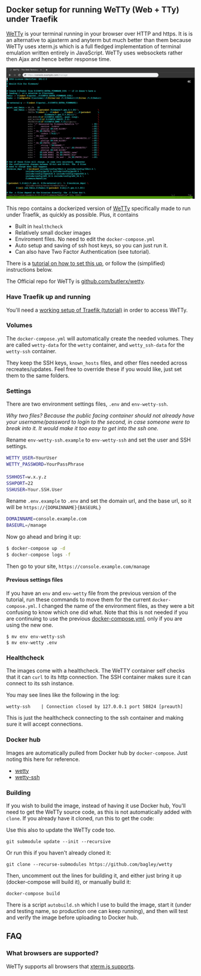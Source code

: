 ## Docker setup for running WeTTy (Web + TTy) under Traefik

[WeTTy](https://github.com/butlerx/wetty) is your terminal running in your browser over HTTP and https.
It is is an alternative to ajaxterm and anyterm
but much better than them because WeTTy uses xterm.js which is a full fledged
implementation of terminal emulation written entirely in JavaScript. WeTTy uses
websockets rather then Ajax and hence better response time.

![WeTTy](/terminal.jpg?raw=true)

This repo contains a dockerized version of [WeTTy](https://github.com/butlerx/wetty) specifically made to run under Traefik, as quickly as possible. Plus, it contains

- Built in `healthcheck`
- Relatively small docker images
- Enviroment files. No need to edit the `docker-compose.yml`
- Auto setup and saving of ssh host keys, so you can just run it.
- Can also have Two Factor Authentication (see tutorial).

There is a [tutorial on how to set this up](https://www.supertechcrew.com/wetty-browser-ssh-terminal/), or follow the (simplified) instructions below.

The Official repo for WeTTy is [github.com/butlerx/wetty](https://github.com/butlerx/wetty).

### Have Traefik up and running

You'll need a [working setup of Traefik (tutorial)](https://www.supertechcrew.com/traefik-cloud-native-router-docker-compose/) in order to access WeTTy.

### Volumes

The `docker-compose.yml` will automatically create the needed volumes. They are called `wetty-data` for the `wetty` container, and `wetty_ssh-data` for the `wetty-ssh` container.

They keep the SSH keys, `known_hosts` files, and other files needed across recreates/updates. Feel free to override these if you would like, just set them to the same folders.

### Settings

There are two environment settings files, `.env` and `env-wetty-ssh`.

_Why two files? Because the public facing container should not already have your username/password to login to the second, in case someone were to break into it. It would make it too easy to get into the ssh one._

Rename `env-wetty-ssh.example` to `env-wetty-ssh` and set the user and SSH settings.

```sh
WETTY_USER=YourUser
WETTY_PASSWORD=YourPassPhrase

SSHHOST=w.x.y.z
SSHPORT=22
SSHUSER=Your.SSH.User
```

Rename `.env.example` to `.env` and set the domain url, and the base url, so it will be `https://{DOMAINNAME}{BASEURL}`

```sh
DOMAINNAME=console.example.com
BASEURL=/manage
```

Now go ahead and bring it up:

```sh
$ docker-compose up -d
$ docker-compose logs -f
```

Then go to your site, `https://console.example.com/manage`

#### Previous settings files

If you have an `env` and `env-wetty` file from the previous version of the tutorial, run these commands to move them for the current `docker-compose.yml`. I changed the name of the environment files, as they were a bit confusing to know which one did what. Note that this is not needed if you are continuing to use the previous [docker-compose.yml](https://github.com/bagley/wetty/blob/b229ae0a3a40b01f62d54af68c93091057101691/docker-compose.yml), only if you are using the new one.

```
$ mv env env-wetty-ssh
$ mv env-wetty .env
```

### Healthcheck

The images come with a healthcheck. The WeTTY container self checks that it can `curl` to its http connection. The SSH container makes sure it can connect to its ssh instance.

You may see lines like the following in the log:

```
wetty-ssh    | Connection closed by 127.0.0.1 port 58824 [preauth]
```

This is just the healthcheck connecting to the ssh container and making sure it will accept connections.

### Docker hub

Images are automatically pulled from Docker hub by `docker-compose`. Just noting this here for reference.
- [wetty](https://hub.docker.com/r/mydigitalwalk/wetty)
- [wetty-ssh](https://hub.docker.com/r/mydigitalwalk/wetty-ssh)

### Building

If you wish to build the image, instead of having it use Docker hub, You'll need to get the WeTTy source code, as this is not automatically added with `clone`. If you already have it cloned, run this to get the code:

Use this also to update the WeTTy code too.

```
git submodule update --init --recursive
```

Or run this if you haven't already cloned it:

```
git clone --recurse-submodules https://github.com/bagley/wetty
```

Then, uncomment out the lines for building it, and either just bring it up (docker-compose will build it), or manually build it:

```
docker-compose build
```

There is a script `autobuild.sh` which I use to build the image, start it (under and testing name, so production one can keep running), and then will test and verify the image before uploading to Docker hub.

## FAQ

### What browsers are supported?

WeTTy supports all browsers that
[xterm.js supports](https://github.com/xtermjs/xterm.js#browser-support).
